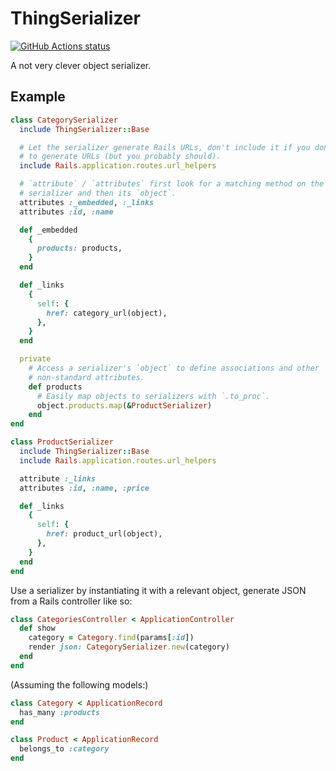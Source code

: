 # ThingSerializer

[![GitHub Actions status](https://github.com/benpickles/thing-serializer/workflows/Tests/badge.svg)](https://github.com/benpickles/thing-serializer)

A not very clever object serializer.

## Example

```ruby
class CategorySerializer
  include ThingSerializer::Base

  # Let the serializer generate Rails URLs, don't include it if you don't need
  # to generate URLs (but you probably should).
  include Rails.application.routes.url_helpers

  # `attribute` / `attributes` first look for a matching method on the
  # serializer and then its `object`.
  attributes :_embedded, :_links
  attributes :id, :name

  def _embedded
    {
      products: products,
    }
  end

  def _links
    {
      self: {
        href: category_url(object),
      },
    }
  end

  private
    # Access a serializer's `object` to define associations and other
    # non-standard attributes.
    def products
      # Easily map objects to serializers with `.to_proc`.
      object.products.map(&ProductSerializer)
    end
end

class ProductSerializer
  include ThingSerializer::Base
  include Rails.application.routes.url_helpers

  attribute :_links
  attributes :id, :name, :price

  def _links
    {
      self: {
        href: product_url(object),
      },
    }
  end
end
```

Use a serializer by instantiating it with a relevant object, generate JSON from a Rails controller like so:

```ruby
class CategoriesController < ApplicationController
  def show
    category = Category.find(params[:id])
    render json: CategorySerializer.new(category)
  end
end
```

(Assuming the following models:)

```ruby
class Category < ApplicationRecord
  has_many :products
end

class Product < ApplicationRecord
  belongs_to :category
end
```
